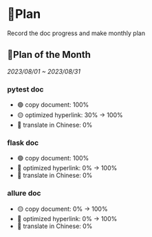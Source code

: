 # 🧾Plan

Record the doc progress and make monthly plan

## 📝Plan of the Month

*2023/08/01 ~ 2023/08/31*

### pytest doc

- 🟢 copy document: 100% 
- 🟡 optimized hyperlink: 30% -> 100%
- 🔴 translate in Chinese: 0% 

###  flask doc

- 🟢 copy document: 100%
- 🔴 optimized hyperlink: 0% -> 100% 
- 🔴 translate in Chinese: 0% 

###  allure doc

- 🟡 copy document: 0% -> 100%
- 🔴 optimized hyperlink: 0% -> 100%
- 🔴 translate in Chinese: 0% 
